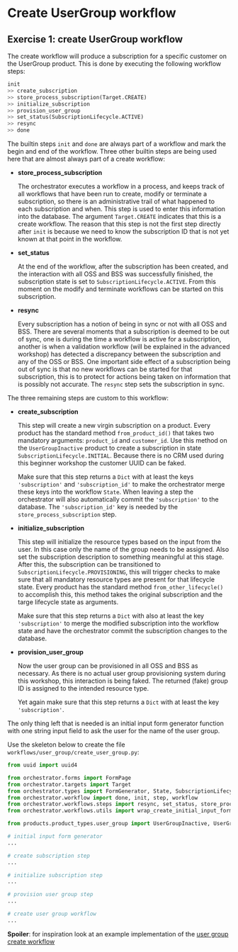 # Create UserGroup workflow

## Exercise 1: create UserGroup workflow

The create workflow will produce a subscription for a specific customer on the
UserGroup product. This is done by executing the following workflow steps:

```python
init
>> create_subscription
>> store_process_subscription(Target.CREATE)
>> initialize_subscription
>> provision_user_group
>> set_status(SubscriptionLifecycle.ACTIVE)
>> resync
>> done
```

The builtin steps `init` and `done` are always part of a workflow and mark the
begin and end of the workflow. Three other builtin steps are being used here
that are almost always part of a create workflow:

*   **store_process_subscription**

    The orchestrator executes a workflow in a process, and keeps track of all
    workflows that have been run to create, modify or terminate a subscription,
    so there is an administrative trail of what happened to each subscription
    and when.  This step is used to enter this information into the database.
    The argument `Target.CREATE` indicates that this is a create workflow. The
    reason that this step is not the first step directly after `init` is
    because we need to know the subscription ID that is not yet known at that
    point in the workflow.

*   **set_status**

    At the end of the workflow, after the subscription has been created, and
    the interaction with all OSS and BSS was successfully finished, the
    subscription state is set to `SubscriptionLifecycle.ACTIVE`. From this
    moment on the modify and terminate workflows can be started on this
    subscription.

*   **resync**

    Every subscription has a notion of being in sync or not with all OSS and
    BSS. There are several moments that a subscription is deemed to be out of
    sync, one is during the time a workflow is active for a subscription,
    another is when a validation workflow (will be explained in the advanced
    workshop) has detected a discrepancy between the subscription and any of
    the OSS or BSS. One important side effect of a subscription being out of
    sync is that no new workflows can be started for that subscription, this is
    to protect for actions being taken on information that is possibly not
    accurate. The `resync` step sets the subscription in sync.

The three remaining steps are custom to this workflow:

*   **create_subscription**

    This step will create a new virgin subscription on a product. Every product
    has the standard method `from_product_id()` that takes two mandatory
    arguments: `product_id` and `customer_id`. Use this method on the
    `UserGroupInactive` product to create a subscription in state
    `SubscriptionLifecycle.INITIAL`. Because there is no CRM used during this
    beginner workshop the customer UUID can be faked.

    Make sure that this step returns a `Dict` with at least the keys
    `'subscription'` and `'subscription_id'` to make the orchestrator merge
    these keys into the workflow `State`. When leaving a step the orchestrator
    will also automatically commit the `'subscription'` to the database. The
    `'subscription_id'` key is needed by the `store_process_subscription` step.

*   **initialize_subscription**

    This step will initialize the resource types based on the input from the
    user. In this case only the name of the group needs to be assigned. Also
    set the subscription description to something meaningful at this stage.
    After this, the subscription can be transitioned to
    `SubscriptionLifecycle.PROVISIONING`, this will trigger checks to make sure
    that all mandatory resource types are present for that lifecycle state.
    Every product has the standard method `from_other_lifecycle()` to
    accomplish this, this method takes the original subscription and the targe
    lifecycle state as arguments.

    Make sure that this step returns a `Dict` with also at least the key
    `'subscription'` to merge the modified subscription into the workflow state
    and have the orchestrator commit the subscription changes to the database.

*  **provision_user_group**

    Now the user group can be provisioned in all OSS and BSS as necessary.  As
    there is no actual user group provisioning system during this workshop,
    this interaction is being faked. The returned (fake) group ID is assigned
    to the intended resource type.

    Yet again make sure that this step returns a `Dict` with at least the key
    `'subscription'`.

The only thing left that is needed is an initial input form generator function
with one string input field to ask the user for the name of the user group.

Use the skeleton below to create the file
`workflows/user_group/create_user_group.py`:

```python
from uuid import uuid4

from orchestrator.forms import FormPage
from orchestrator.targets import Target
from orchestrator.types import FormGenerator, State, SubscriptionLifecycle, UUIDstr
from orchestrator.workflow import done, init, step, workflow
from orchestrator.workflows.steps import resync, set_status, store_process_subscription
from orchestrator.workflows.utils import wrap_create_initial_input_form

from products.product_types.user_group import UserGroupInactive, UserGroupProvisioning

# initial input form generator
...

# create subscription step
...

# initialize subscription step
...

# provision user group step
...

# create user group workflow
...
```

**Spoiler**: for inspiration look at an example implementation of the [user
group create workflow ](https://github.com/workfloworchestrator/example-orchestrator-beginner/blob/main/workflows/user_group/create_user_group.py)
